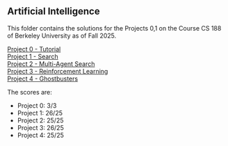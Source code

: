 ## Artificial Intelligence

This folder contains the solutions for the Projects 0,1 on the Course CS 188 of Berkeley University as of Fall 2025.

[Project 0 - Tutorial](https://inst.eecs.berkeley.edu/~cs188/fa25/projects/proj0/)<br>
[Project 1 - Search](https://inst.eecs.berkeley.edu/~cs188/fa25/projects/proj1/)<br>
[Project 2 - Multi-Agent Search](https://inst.eecs.berkeley.edu/~cs188/fa25/projects/proj2/)<br>
[Project 3 - Reinforcement Learning](https://inst.eecs.berkeley.edu/~cs188/fa25/projects/proj3/)<br>
[Project 4 - Ghostbusters](https://inst.eecs.berkeley.edu/~cs188/fa25/projects/proj4/)<br>
<!--[Project 5 - Machine Learning](https://inst.eecs.berkeley.edu/~cs188/sp24/projects/proj5/)<br>
[Project 6 - Reinforcement Learning](https://inst.eecs.berkeley.edu/~cs188/sp24/projects/proj6/) -->

The scores are:
- Project 0: 3/3
- Project 1: 26/25
- Project 2: 25/25
- Project 3: 26/25
- Project 4: 25/25
<!-- - Project 5: 25/25
- Project 6: 21/25 -->

